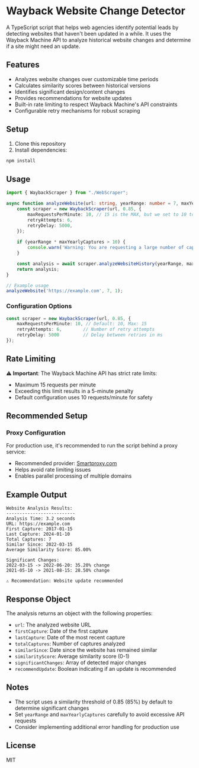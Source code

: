 # Wayback Website Change Detector

A TypeScript script that helps web agencies identify potential leads by detecting websites that haven't been updated in a while. It uses the Wayback Machine API to analyze historical website changes and determine if a site might need an update.

## Features

- Analyzes website changes over customizable time periods
- Calculates similarity scores between historical versions
- Identifies significant design/content changes
- Provides recommendations for website updates
- Built-in rate limiting to respect Wayback Machine's API constraints
- Configurable retry mechanisms for robust scraping

## Setup

1. Clone this repository
2. Install dependencies:
```bash
npm install
```

## Usage

```typescript
import { WaybackScraper } from "./WebScraper";

async function analyzeWebsite(url: string, yearRange: number = 7, maxYearlyCaptures: number = 1) {
    const scraper = new WaybackScraper(url, 0.85, {
        maxRequestsPerMinute: 10, // 15 is the MAX, but we set to 10 to avoid penalties
        retryAttempts: 6,
        retryDelay: 5000,
    });
    
    if (yearRange * maxYearlyCaptures > 10) {
        console.warn('Warning: You are requesting a large number of captures, this may take a long time and could result in rate limiting.');
    }

    const analysis = await scraper.analyzeWebsiteHistory(yearRange, maxYearlyCaptures);
    return analysis;
}

// Example usage
analyzeWebsite('https://example.com', 7, 1);
```

### Configuration Options

```typescript
const scraper = new WaybackScraper(url, 0.85, {
    maxRequestsPerMinute: 10, // Default: 10, Max: 15
    retryAttempts: 6,        // Number of retry attempts
    retryDelay: 5000         // Delay between retries in ms
});
```

## Rate Limiting

⚠️ **Important**: The Wayback Machine API has strict rate limits:
- Maximum 15 requests per minute
- Exceeding this limit results in a 5-minute penalty
- Default configuration uses 10 requests/minute for safety

## Recommended Setup

### Proxy Configuration

For production use, it's recommended to run the script behind a proxy service:
- Recommended provider: [Smartproxy.com](https://smartproxy.com)
- Helps avoid rate limiting issues
- Enables parallel processing of multiple domains

## Example Output

```
Website Analysis Results:
--------------------------
Analysis Time: 3.2 seconds
URL: https://example.com
First Capture: 2017-01-15
Last Capture: 2024-01-10
Total Captures: 7
Similar Since: 2022-03-15
Average Similarity Score: 85.00%

Significant Changes:
2022-03-15 -> 2022-06-20: 35.20% change
2021-05-10 -> 2021-08-15: 28.50% change

⚠️ Recommendation: Website update recommended
```

## Response Object

The analysis returns an object with the following properties:
- `url`: The analyzed website URL
- `firstCapture`: Date of the first capture
- `lastCapture`: Date of the most recent capture
- `totalCaptures`: Number of captures analyzed
- `similarSince`: Date since the website has remained similar
- `similarityScore`: Average similarity score (0-1)
- `significantChanges`: Array of detected major changes
- `recommendUpdate`: Boolean indicating if an update is recommended

## Notes

- The script uses a similarity threshold of 0.85 (85%) by default to determine significant changes
- Set `yearRange` and `maxYearlyCaptures` carefully to avoid excessive API requests
- Consider implementing additional error handling for production use

## License

MIT